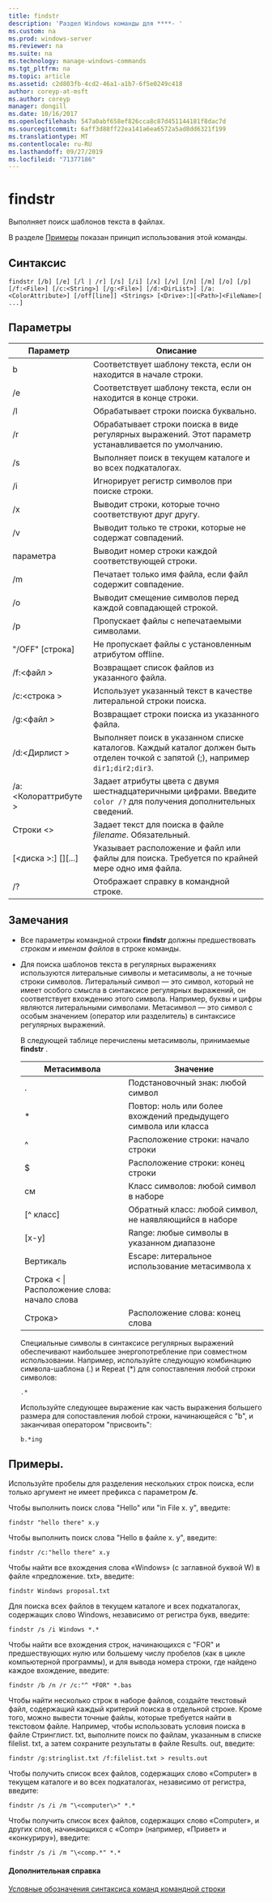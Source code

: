 ```yaml
---
title: findstr
description: 'Раздел Windows команды для ****- '
ms.custom: na
ms.prod: windows-server
ms.reviewer: na
ms.suite: na
ms.technology: manage-windows-commands
ms.tgt_pltfrm: na
ms.topic: article
ms.assetid: c2d803fb-4cd2-46a1-a1b7-6f5e0249c418
author: coreyp-at-msft
ms.author: coreyp
manager: dongill
ms.date: 10/16/2017
ms.openlocfilehash: 547a0abf658ef826cca8c87d451144181f8dac7d
ms.sourcegitcommit: 6aff3d88ff22ea141a6ea6572a5ad8dd6321f199
ms.translationtype: MT
ms.contentlocale: ru-RU
ms.lasthandoff: 09/27/2019
ms.locfileid: "71377186"
---
```

# <a name="findstr"></a>findstr

Выполняет поиск шаблонов текста в файлах.

В разделе [Примеры](#examples) показан принцип использования этой команды.

## <a name="syntax"></a>Синтаксис

```
findstr [/b] [/e] [/l | /r] [/s] [/i] [/x] [/v] [/n] [/m] [/o] [/p] [/f:<File>] [/c:<String>] [/g:<File>] [/d:<DirList>] [/a:<ColorAttribute>] [/off[line]] <Strings> [<Drive>:][<Path>]<FileName>[ ...]
```

## <a name="parameters"></a>Параметры

|Параметр|Описание|
|---------|-----------|
|b|Соответствует шаблону текста, если он находится в начале строки.|
|/e|Соответствует шаблону текста, если он находится в конце строки.|
|/l|Обрабатывает строки поиска буквально.|
|/r|Обрабатывает строки поиска в виде регулярных выражений. Этот параметр устанавливается по умолчанию.|
|/s|Выполняет поиск в текущем каталоге и во всех подкаталогах.|
|/i|Игнорирует регистр символов при поиске строки.|
|/x|Выводит строки, которые точно соответствуют друг другу.|
|/v|Выводит только те строки, которые не содержат совпадений.|
|параметра|Выводит номер строки каждой соответствующей строки.|
|/m|Печатает только имя файла, если файл содержит совпадение.|
|/o|Выводит смещение символов перед каждой совпадающей строкой.|
|/p|Пропускает файлы с непечатаемыми символами.|
|"/OFF" [строка]|Не пропускает файлы с установленным атрибутом offline.|
|/f:\<файл >|Возвращает список файлов из указанного файла.|
|/c:\<строка >|Использует указанный текст в качестве литеральной строки поиска.|
|/g:\<файл >|Возвращает строки поиска из указанного файла.|
|/d:\<Дирлист >|Выполняет поиск в указанном списке каталогов. Каждый каталог должен быть отделен точкой с запятой (;), например `dir1;dir2;dir3`.|
|/a:\<Колораттрибуте >|Задает атрибуты цвета с двумя шестнадцатеричными цифрами. Введите `color /?` для получения дополнительных сведений.|
|Строки \<>|Задает текст для поиска в файле *filename*. Обязательный.|
|[\<диска >:] [<Path>]<FileName>[...]|Указывает расположение и файл или файлы для поиска. Требуется по крайней мере одно имя файла.|
|/?|Отображает справку в командной строке.|

## <a name="remarks"></a>Замечания

- Все параметры командной строки **findstr** должны предшествовать *строкам* и *именам файлов* в строке команды.
- Для поиска шаблонов текста в регулярных выражениях используются литеральные символы и метасимволы, а не точные строки символов. Литеральный символ — это символ, который не имеет особого смысла в синтаксисе регулярных выражений, он соответствует вхождению этого символа. Например, буквы и цифры являются литеральными символами. Метасимвол — это символ с особым значением (оператор или разделитель) в синтаксисе регулярных выражений.

  В следующей таблице перечислены метасимволы, принимаемые **findstr** .  

  |Метасимвола|Значение|
  |-------------|-----|
  |.|Подстановочный знак: любой символ|
  |*|Повтор: ноль или более вхождений предыдущего символа или класса|
  |^|Расположение строки: начало строки|
  |$|Расположение строки: конец строки|
  |см|Класс символов: любой символ в наборе|
  |[^ класс]|Обратный класс: любой символ, не наявляющийся в наборе|
  |[x-y]|Range: любые символы в указанном диапазоне|
  |Вертикаль|Escape: литеральное использование метасимвола x|
  |Строка < \\|Расположение слова: начало слова|
  |Строка\>|Расположение слова: конец слова|

  Специальные символы в синтаксисе регулярных выражений обеспечивают наибольшее энергопотребление при совместном использовании. Например, используйте следующую комбинацию символа-шаблона (.) и Repeat (*) для сопоставления любой строки символов:

  ```
  .*
  ``` 

  Используйте следующее выражение как часть выражения большего размера для сопоставления любой строки, начинающейся с "b", и заканчивая оператором "присвоить": 

  ```
  b.*ing
  ```

## <a name="examples"></a>Примеры.

Используйте пробелы для разделения нескольких строк поиска, если только аргумент не имеет префикса с параметром **/c**.

Чтобы выполнить поиск слова "Hello" или "in File x. y", введите:

```
findstr "hello there" x.y 
```

Чтобы выполнить поиск слова "Hello в файле x. y", введите:

```
findstr /c:"hello there" x.y 
```

Чтобы найти все вхождения слова «Windows» (с заглавной буквой W) в файле «предложение. txt», введите:

```
findstr Windows proposal.txt 
```

Для поиска всех файлов в текущем каталоге и всех подкаталогах, содержащих слово Windows, независимо от регистра букв, введите:

```
findstr /s /i Windows *.* 
```

Чтобы найти все вхождения строк, начинающихся с "FOR" и предшествующих нулю или большему числу пробелов (как в цикле компьютерной программы), и для вывода номера строки, где найдено каждое вхождение, введите:

```
findstr /b /n /r /c:"^ *FOR" *.bas 
```

Чтобы найти несколько строк в наборе файлов, создайте текстовый файл, содержащий каждый критерий поиска в отдельной строке. Кроме того, можно вывести точные файлы, которые требуется найти в текстовом файле. Например, чтобы использовать условия поиска в файле Стринглист. txt, выполните поиск по файлам, указанным в списке filelist. txt, а затем сохраните результаты в файле Results. out, введите:

```
findstr /g:stringlist.txt /f:filelist.txt > results.out 
```

Чтобы получить список всех файлов, содержащих слово «Computer» в текущем каталоге и во всех подкаталогах, независимо от регистра, введите:

```
findstr /s /i /m "\<computer\>" *.*
```

Чтобы получить список всех файлов, содержащих слово «Computer», и других слов, начинающихся с «Comp» (например, «Привет» и «конкуриру»), введите:

```
findstr /s /i /m "\<comp.*" *.*
```

#### <a name="additional-references"></a>Дополнительная справка

[Условные обозначения синтаксиса команд командной строки](command-line-syntax-key.md)